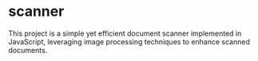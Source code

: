 # scanner
This project is a simple yet efficient document scanner implemented in JavaScript, leveraging image processing techniques to enhance scanned documents.
